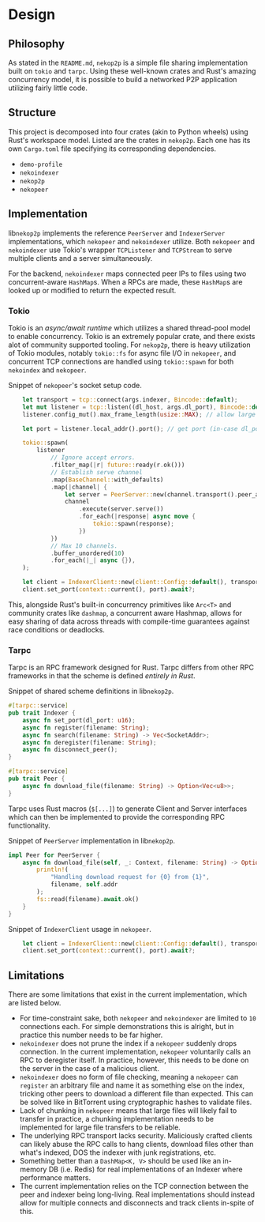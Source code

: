 # Design
## Philosophy
As stated in the `README.md`, `nekop2p` is a simple file sharing implementation
built on `tokio` and `tarpc`. Using these well-known crates and Rust's amazing
concurrency model, it is possible to build a networked P2P application utilizing
fairly little code.

## Structure
This project is decomposed into four crates (akin to Python wheels) using Rust's
workspace model. Listed are the crates in `nekop2p`. Each one has its own
`Cargo.toml` file specifying its corresponding dependencies.
- `demo-profile`
- `nekoindexer`
- `nekop2p`
- `nekopeer`

## Implementation
lib`nekop2p` implements the reference `PeerServer` and `IndexerServer`
implementations, which `nekopeer` and `nekoindexer` utilize. Both `nekopeer` and
`nekoindexer` use Tokio's wrapper `TCPListener` and `TCPStream` to serve
multiple clients and a server simultaneously.

For the backend, `nekoindexer` maps connected peer IPs to files using two
concurrent-aware `HashMap`s. When a RPCs are made, these `HashMap`s are
looked up or modified to return the expected result.

### Tokio
Tokio is an *async/await runtime* which utilizes a shared thread-pool model to
enable concurrency. Tokio is an extremely popular crate, and there exists alot
of community supported tooling. For `nekop2p`, there is heavy utilization of
Tokio modules, notably `tokio::fs` for async file I/O in `nekopeer`, and
concurrent TCP connections are handled using `tokio::spawn` for both `nekoindex`
and `nekopeer`.

Snippet of `nekopeer`'s socket setup code.
```rs
    let transport = tcp::connect(args.indexer, Bincode::default);
    let mut listener = tcp::listen((dl_host, args.dl_port), Bincode::default).await?;
    listener.config_mut().max_frame_length(usize::MAX); // allow large frames

    let port = listener.local_addr().port(); // get port (in-case dl_port = 0)

    tokio::spawn(
        listener
            // Ignore accept errors.
            .filter_map(|r| future::ready(r.ok()))
            // Establish serve channel
            .map(BaseChannel::with_defaults)
            .map(|channel| {
                let server = PeerServer::new(channel.transport().peer_addr().unwrap());
                channel
                    .execute(server.serve())
                    .for_each(|response| async move {
                        tokio::spawn(response);
                    })
            })
            // Max 10 channels.
            .buffer_unordered(10)
            .for_each(|_| async {}),
    );

    let client = IndexerClient::new(client::Config::default(), transport.await?).spawn();
    client.set_port(context::current(), port).await?;
```

This, alongside Rust's built-in concurrency primitives like `Arc<T>` and
community crates like `dashmap`, a concurrent aware Hashmap, allows for easy
sharing of data across threads with compile-time guarantees against race
conditions or deadlocks.

### Tarpc
Tarpc is an RPC framework designed for Rust. Tarpc differs from other RPC
frameworks in that the scheme is defined *entirely in Rust*.

Snippet of shared scheme definitions in lib`nekop2p`.
```rs
#[tarpc::service]
pub trait Indexer {
    async fn set_port(dl_port: u16);
    async fn register(filename: String);
    async fn search(filename: String) -> Vec<SocketAddr>;
    async fn deregister(filename: String);
    async fn disconnect_peer();
}

#[tarpc::service]
pub trait Peer {
    async fn download_file(filename: String) -> Option<Vec<u8>>;
}
```

Tarpc uses Rust macros (`$[...]`) to generate Client and Server interfaces which
can then be implemented to provide the corresponding RPC functionality.

Snippet of `PeerServer` implementation in lib`nekop2p`.
```rs
impl Peer for PeerServer {
    async fn download_file(self, _: Context, filename: String) -> Option<Vec<u8>> {
        println!(
            "Handling download request for {0} from {1}",
            filename, self.addr
        );
        fs::read(filename).await.ok()
    }
}
```

Snippet of `IndexerClient` usage in `nekopeer`.
```rs
    let client = IndexerClient::new(client::Config::default(), transport.await?).spawn();
    client.set_port(context::current(), port).await?;
```

## Limitations
There are some limitations that exist in the current implementation, which are
listed below.

- For time-constraint sake, both `nekopeer` and `nekoindexer` are limited to
  `10` connections each. For simple demonstrations this is alright, but in
  practice this number needs to be far higher.
- `nekoindexer` does not prune the index if a `nekopeer` suddenly drops
  connection. In the current implementation, `nekopeer` voluntarily calls an RPC
  to deregister itself. In practice, however, this needs to be done on the
  server in the case of a malicious client.
- `nekoindexer` does no form of file checking, meaning a `nekopeer` can
  `register` an arbitrary file and name it as something else on the index,
  tricking other peers to download a different file than expected. This can be
  solved like in BitTorrent using cryptographic hashes to validate files.
- Lack of chunking in `nekopeer` means that large files will likely fail to
  transfer in practice, a chunking implementation needs to be implemented for
  large file transfers to be reliable.
- The underlying RPC transport lacks security. Maliciously crafted clients can
  likely abuse the RPC calls to hang clients, download files other than what's
  indexed, DOS the indexer with junk registrations, etc.
- Something better than a `DashMap<K, V>` should be used like an in-memory DB
  (i.e. Redis) for real implementations of an Indexer where performance matters.
- The current implementation relies on the TCP connection between the peer and
  indexer being long-living. Real implementations should instead allow for
  multiple connects and disconnects and track clients in-spite of this.

<!-- vim: set tw=80:
-->
